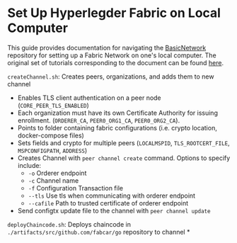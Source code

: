 # Set Up Hyperlegder Fabric on Local Computer

This guide provides documentation for navigating the [BasicNetwork](https://github.com/adhavpavan/BasicNetwork-2.0) repository for setting up a Fabric Network on one's local computer. The original set of tutorials corresponding to the document can be found [here](https://www.youtube.com/playlist?list=PLSBNVhWU6KjW4qo1RlmR7cvvV8XIILub6).

`createChannel.sh`: Creates peers, organizations, and adds them to new channel
* Enables TLS client authentication on a peer node (`CORE_PEER_TLS_ENABLED`)
* Each organization must have its own Certificate Authority for issuing enrollment. (`ORDERER_CA`, `PEER0_ORG1_CA`, `PEER0_ORG2_CA`).
* Points to folder containing fabric configurations (i.e. crypto location, docker-compose files)
* Sets fields and crypto for multiple peers (`LOCALMSPID`, `TLS_ROOTCERT_FILE`, `MSPCONFIGPATH`, `ADDRESS`)
* Creates Channel with `peer channel create` command. Options to specify include:
  * `-o` Orderer endpoint
  * `-c` Channel name
  * `-f` Configuration Transaction file
  * `--tls` Use tls when communicating with orderer endpoint
  * `--cafile` Path to trusted certificate of orderer endpoint
* Send configtx update file to the channel with `peer channel update`

`deployChaincode.sh`: Deploys chaincode in `./artifacts/src/github.com/fabcar/go` repository to channel
* 
